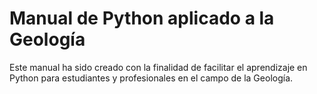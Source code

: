 # Manual de Python aplicado a la Geología

Este manual ha sido creado con la finalidad de facilitar el aprendizaje en Python para estudiantes y profesionales en el campo de la Geología.
